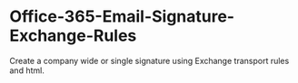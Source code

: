 # Office-365-Email-Signature-Exchange-Rules
Create a company wide or single signature using Exchange transport rules and html.

